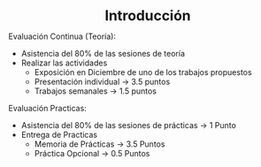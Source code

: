 <center style="font-weight: bold; font-size: 25 ">Introducción</center>

Evaluación Continua (Teoría):

- Asistencia del 80% de las sesiones de teoría
- Realizar las actividades
	- Exposición en Diciembre de uno de los trabajos propuestos
	- Presentación individual -> 3.5 puntos
	- Trabajos semanales -> 1.5 puntos

Evaluación Practicas:

- Asistencia del 80% de las sesiones de prácticas -> 1 Punto
- Entrega de Practicas
	- Memoria de Prácticas -> 3.5 Puntos
	- Práctica Opcional -> 0.5 Puntos